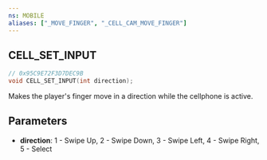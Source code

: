```yaml
---
ns: MOBILE
aliases: ["_MOVE_FINGER", "_CELL_CAM_MOVE_FINGER"]
---
```

## CELL_SET_INPUT

```c
// 0x95C9E72F3D7DEC9B
void CELL_SET_INPUT(int direction);
```

Makes the player's finger move in a direction while the cellphone is active.

## Parameters
* **direction**: 1 - Swipe Up, 2 - Swipe Down, 3 - Swipe Left, 4 - Swipe Right, 5 - Select

